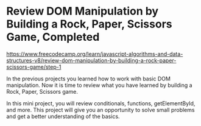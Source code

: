 # Review DOM Manipulation by Building a Rock, Paper, Scissors Game, Completed

https://www.freecodecamp.org/learn/javascript-algorithms-and-data-structures-v8/review-dom-manipulation-by-building-a-rock-paper-scissors-game/step-1

In the previous projects you learned how to work with basic DOM manipulation. Now it is time to review what you have learned by building a Rock, Paper, Scissors game.

In this mini project, you will review conditionals, functions, getElementById, and more. This project will give you an opportunity to solve small problems and get a better understanding of the basics.
